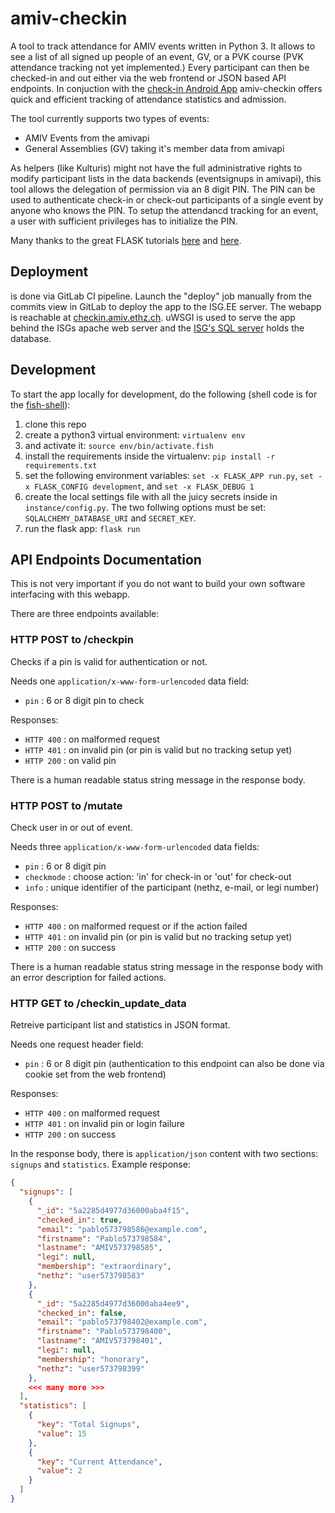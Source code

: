 amiv-checkin
============

A tool to track attendance for AMIV events written in Python 3. It allows to see a list of all signed up people of an event, GV, or a PVK
course (PVK attendance tracking not yet implemented.) Every participant can then be checked-in and out either via the
web frontend or JSON based API endpoints. In conjuction with the [check-in Android App](https://gitlab.ethz.ch/amiv/amiv-checkin-app)
amiv-checkin offers quick and efficient tracking of attendance statistics and admission. 

The tool currently supports two types of events:
- AMIV Events from the amivapi
- General Assemblies (GV) taking it's member data from amivapi

As helpers (like Kulturis) might not have the full administrative rights to modify participant lists in the data
backends (eventsignups in amivapi), this tool allows the delegation of permission via an 8 digit PIN. The PIN can be
used to authenticate check-in or check-out participants of a single event by anyone who knows the PIN.
To setup the attendancd tracking for an event, a user with sufficient privileges has to initialize the PIN.

Many thanks to the great FLASK tutorials [here](https://scotch.io/tutorials/build-a-crud-web-app-with-python-and-flask-part-one) and [here](https://blog.miguelgrinberg.com/post/the-flask-mega-tutorial-part-i-hello-world).
  

## Deployment

is done via GitLab CI pipeline. Launch the "deploy" job manually from the commits view in GitLab to deploy the app to the ISG.EE server.
The webapp is reachable at [checkin.amiv.ethz.ch](https://checkin.amiv.ethz.ch).
uWSGI is used to serve the app behind the ISGs apache web server and the [ISG's SQL server](https://mysql.ee.ethz.ch) holds the database.


## Development

To start the app locally for development, do the following (shell code is for the [fish-shell](https://fishshell.com/)):

1. clone this repo
1. create a python3 virtual environment: `virtualenv env`
1. and activate it: `source env/bin/activate.fish`
1. install the requirements inside the virtualenv: `pip install -r requirements.txt`
1. set the following environment variables: `set -x FLASK_APP run.py`, `set -x FLASK_CONFIG development`, and `set -x FLASK_DEBUG 1`
1. create the local settings file with all the juicy secrets inside in `instance/config.py`. The two follwing options must be set: `SQLALCHEMY_DATABASE_URI` and `SECRET_KEY`.
1. run the flask app: `flask run`


## API Endpoints Documentation

This is not very important if you do not want to build your own software interfacing with this webapp.

There are three endpoints available:


### HTTP POST to /checkpin

Checks if a pin is valid for authentication or not.

Needs one `application/x-www-form-urlencoded` data field:
- `pin` : 6 or 8 digit pin to check

Responses:
- `HTTP 400` : on malformed request
- `HTTP 401` : on invalid pin (or pin is valid but no tracking setup yet)
- `HTTP 200` : on valid pin

There is a human readable status string message in the response body.


### HTTP POST to /mutate

Check user in or out of event.

Needs three `application/x-www-form-urlencoded` data fields:
- `pin` : 6 or 8 digit pin
- `checkmode` : choose action: 'in' for check-in or 'out' for check-out
- `info` : unique identifier of the participant (nethz, e-mail, or legi number) 

Responses:
- `HTTP 400` : on malformed request or if the action failed
- `HTTP 401` : on invalid pin (or pin is valid but no tracking setup yet)
- `HTTP 200` : on success

There is a human readable status string message in the response body with an error description for failed actions.

### HTTP GET to /checkin_update_data

Retreive participant list and statistics in JSON format.

Needs one request header field:
- `pin` : 6 or 8 digit pin (authentication to this endpoint can also be done via cookie set from the web frontend)

Responses:
- `HTTP 400` : on malformed request
- `HTTP 401` : on invalid pin or login failure
- `HTTP 200` : on success

In the response body, there is `application/json` content with two sections: `signups` and `statistics`. Example response:
```json
{
  "signups": [
    {
      "_id": "5a2285d4977d36000aba4f15", 
      "checked_in": true, 
      "email": "pablo573798586@example.com", 
      "firstname": "Pablo573798584", 
      "lastname": "AMIV573798585", 
      "legi": null, 
      "membership": "extraordinary", 
      "nethz": "user573798583"
    }, 
    {
      "_id": "5a2285d4977d36000aba4ee9", 
      "checked_in": false, 
      "email": "pablo573798402@example.com", 
      "firstname": "Pablo573798400", 
      "lastname": "AMIV573798401", 
      "legi": null, 
      "membership": "honorary", 
      "nethz": "user573798399"
    }, 
    <<< many more >>>
  ], 
  "statistics": [
    {
      "key": "Total Signups", 
      "value": 15
    }, 
    {
      "key": "Current Attendance", 
      "value": 2
    }
  ]
}
``` 
